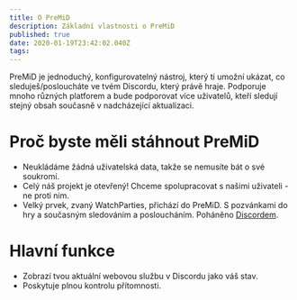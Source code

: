 ```yaml
---
title: O PreMiD
description: Základní vlastnosti o PreMiD
published: true
date: 2020-01-19T23:42:02.040Z
tags:
---
```


PreMiD je jednoduchý, konfigurovatelný nástroj, který ti umožní ukázat, co sleduješ/posloucháte ve tvém Discordu, který právě hraje. Podporuje mnoho různých platforem a bude podporovat více uživatelů, kteří sledují stejný obsah současně v nadcházející aktualizaci.

# Proč byste měli stáhnout PreMiD
- Neukládáme žádná uživatelská data, takže se nemusíte bát o své soukromí.
- Celý náš projekt je otevřený! Chceme spolupracovat s našimi uživateli - ne proti nim.
- Velký prvek, zvaný WatchParties, přichází do PreMiD. S pozvánkami do hry a současným sledováním a posloucháním. Poháněno [Discordem](https://discordapp.com/).

# Hlavní funkce
- Zobrazí tvou aktuální webovou službu v Discordu jako váš stav.
- Poskytuje plnou kontrolu přítomnosti.